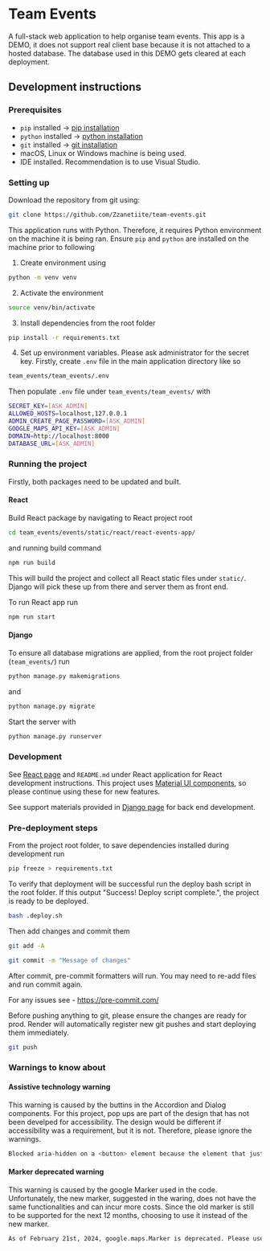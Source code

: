 # Team Events

A full-stack web application to help organise team events. This app is a DEMO, it does not support real client base because it is not attached to a hosted database. The database used in this DEMO gets cleared at each deployment.

## Development instructions

### Prerequisites

- `pip` installed -> [pip installation](https://pip.pypa.io/en/stable/installation/)
- `python` installed -> [python installation](https://www.python.org/downloads/)
- `git` installed -> [git installation](https://github.com/git-guides/install-git)
- macOS, Linux or Windows machine is being used.
- IDE installed. Recommendation is to use Visual Studio.

### Setting up

Download the repository from git using:

```bash
git clone https://github.com/Zzanetiite/team-events.git
```

This application runs with Python. Therefore, it requires Python environment on the machine it is being ran. Ensure `pip` and `python` are installed on the machine prior to following

1. Create environment using

```bash
python -m venv venv
```

2. Activate the environment

```bash
source venv/bin/activate
```

3. Install dependencies from the root folder

```bash
pip install -r requirements.txt
```

4. Set up environment variables. Please ask administrator for the secret key. Firstly, create `.env` file in the main application directory like so

```bash
team_events/team_events/.env
```

Then populate `.env` file under `team_events/team_events/` with

```bash
SECRET_KEY=[ASK_ADMIN]
ALLOWED_HOSTS=localhost,127.0.0.1
ADMIN_CREATE_PAGE_PASSWORD=[ASK_ADMIN]
GOOGLE_MAPS_API_KEY=[ASK_ADMIN]
DOMAIN=http://localhost:8000
DATABASE_URL=[ASK_ADMIN]
```

### Running the project

Firstly, both packages need to be updated and built.

#### React

Build React package by navigating to React project root

```bash
cd team_events/events/static/react/react-events-app/
```

and running build command

```bash
npm run build
```

This will build the project and collect all React static files under `static/`. Django will pick these up from there and server them as front end.

To run React app run

```bash
npm run start
```

#### Django

To ensure all database migrations are applied, from the root project folder (`team_events/`) run

```bash
python manage.py makemigrations
```

and

```bash
python manage.py migrate
```

Start the server with

```bash
python manage.py runserver
```

### Development

See [React page](https://react.dev/learn/react-developer-tools) and `README.md` under React application for React development instructions. This project uses [Material UI components](https://mui.com/material-ui/), so please continue using these for new features.

See support materials provided in [Django page](https://www.djangoproject.com/) for back end development.

### Pre-deployment steps

From the project root folder, to save dependencies installed during development run

```bash
pip freeze > requirements.txt
```

To verify that deployment will be successful run the deploy bash script in the root folder. If this output "Success! Deploy script complete.",
the project is ready to be deployed.

```bash
bash .deploy.sh
```

Then add changes and commit them

```bash
git add -A
```

```bash
git commit -m "Message of changes"
```

After commit, pre-commit formatters will run. You may need to re-add files and run commit again.

For any issues see - https://pre-commit.com/

Before pushing anything to git, please ensure the changes are ready for prod. Render will automatically register new git pushes and start deploying them immediately.

```bash
git push
```

### Warnings to know about

#### Assistive technology warning

This warning is caused by the buttins in the Accordion and Dialog components. For this project, pop ups are part of the design that has not been develped for accessibility. The design would be different if accessibility was a requirement, but it is not. Therefore, please ignore the warnings.

```bash
Blocked aria-hidden on a <button> element because the element that just received focus must not be hidden from assistive technology users. Avoid using aria-hidden on a focused element or its ancestor. Consider using the inert attribute instead, which will also prevent focus. For more details, see the aria-hidden section of the WAI-ARIA specification at https://w3c.github.io/aria/#aria-hidden.
```

#### Marker deprecated warning

This warning is caused by the google Marker used in the code. Unfortunately, the new marker, suggested in the waring, does not have the same functionalities and can incur more costs. Since the old marker is still to be supported for the next 12 months, choosing to use it instead of the new marker.

```bash
As of February 21st, 2024, google.maps.Marker is deprecated. Please use google.maps.marker.AdvancedMarkerElement instead. At this time, google.maps.Marker is not scheduled to be discontinued, but google.maps.marker.AdvancedMarkerElement is recommended over google.maps.Marker. While google.maps.Marker will continue to receive bug fixes for any major regressions, existing bugs in google.maps.Marker will not be addressed. At least 12 months notice will be given before support is discontinued. Please see https://developers.google.com/maps/deprecations for additional details and https://developers.google.com/maps/documentation/javascript/advanced-markers/migration for the migration guide.
```
